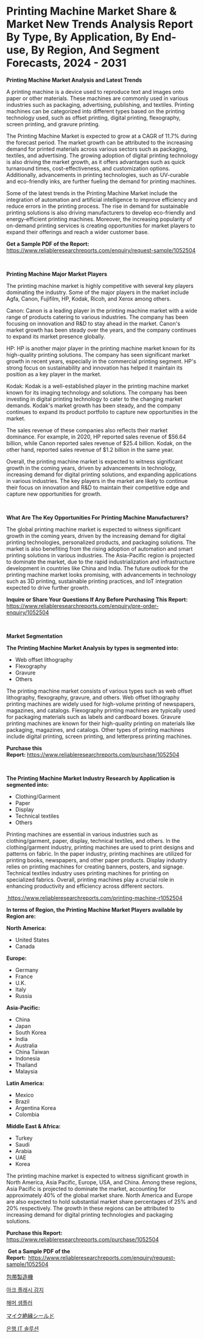 <p><h1>Printing Machine Market Share & Market New Trends Analysis Report By Type, By Application, By End-use, By Region, And Segment Forecasts, 2024 - 2031</h1></p><p><strong>Printing Machine Market Analysis and Latest Trends</strong></p>
<p><p>A printing machine is a device used to reproduce text and images onto paper or other materials. These machines are commonly used in various industries such as packaging, advertising, publishing, and textiles. Printing machines can be categorized into different types based on the printing technology used, such as offset printing, digital printing, flexography, screen printing, and gravure printing.</p><p>The Printing Machine Market is expected to grow at a CAGR of 11.7% during the forecast period. The market growth can be attributed to the increasing demand for printed materials across various sectors such as packaging, textiles, and advertising. The growing adoption of digital printing technology is also driving the market growth, as it offers advantages such as quick turnaround times, cost-effectiveness, and customization options. Additionally, advancements in printing technologies, such as UV-curable and eco-friendly inks, are further fueling the demand for printing machines.</p><p>Some of the latest trends in the Printing Machine Market include the integration of automation and artificial intelligence to improve efficiency and reduce errors in the printing process. The rise in demand for sustainable printing solutions is also driving manufacturers to develop eco-friendly and energy-efficient printing machines. Moreover, the increasing popularity of on-demand printing services is creating opportunities for market players to expand their offerings and reach a wider customer base.</p></p>
<p><strong>Get a Sample PDF of the Report:&nbsp;</strong> <a href="https://www.reliableresearchreports.com/enquiry/request-sample/1052504">https://www.reliableresearchreports.com/enquiry/request-sample/1052504</a></p>
<p>&nbsp;</p>
<p><strong>Printing Machine Major Market Players</strong></p>
<p><p>The printing machine market is highly competitive with several key players dominating the industry. Some of the major players in the market include Agfa, Canon, Fujifilm, HP, Kodak, Ricoh, and Xerox among others.</p><p>Canon: Canon is a leading player in the printing machine market with a wide range of products catering to various industries. The company has been focusing on innovation and R&D to stay ahead in the market. Canon's market growth has been steady over the years, and the company continues to expand its market presence globally.</p><p>HP: HP is another major player in the printing machine market known for its high-quality printing solutions. The company has seen significant market growth in recent years, especially in the commercial printing segment. HP's strong focus on sustainability and innovation has helped it maintain its position as a key player in the market.</p><p>Kodak: Kodak is a well-established player in the printing machine market known for its imaging technology and solutions. The company has been investing in digital printing technology to cater to the changing market demands. Kodak's market growth has been steady, and the company continues to expand its product portfolio to capture new opportunities in the market.</p><p>The sales revenue of these companies also reflects their market dominance. For example, in 2020, HP reported sales revenue of $56.64 billion, while Canon reported sales revenue of $25.4 billion. Kodak, on the other hand, reported sales revenue of $1.2 billion in the same year.</p><p>Overall, the printing machine market is expected to witness significant growth in the coming years, driven by advancements in technology, increasing demand for digital printing solutions, and expanding applications in various industries. The key players in the market are likely to continue their focus on innovation and R&D to maintain their competitive edge and capture new opportunities for growth.</p></p>
<p>&nbsp;</p>
<p><strong>What Are The Key Opportunities For Printing Machine Manufacturers?</strong></p>
<p><p>The global printing machine market is expected to witness significant growth in the coming years, driven by the increasing demand for digital printing technologies, personalized products, and packaging solutions. The market is also benefiting from the rising adoption of automation and smart printing solutions in various industries. The Asia-Pacific region is projected to dominate the market, due to the rapid industrialization and infrastructure development in countries like China and India. The future outlook for the printing machine market looks promising, with advancements in technology such as 3D printing, sustainable printing practices, and IoT integration expected to drive further growth.</p></p>
<p><strong>Inquire or Share Your Questions If Any Before Purchasing This Report:</strong> <a href="https://www.reliableresearchreports.com/enquiry/pre-order-enquiry/1052504">https://www.reliableresearchreports.com/enquiry/pre-order-enquiry/1052504</a></p>
<p>&nbsp;</p>
<p><strong>Market Segmentation</strong></p>
<p><strong>The Printing Machine Market Analysis by types is segmented into:</strong></p>
<p><ul><li>Web offset lithography</li><li>Flexography</li><li>Gravure</li><li>Others</li></ul></p>
<p><p>The printing machine market consists of various types such as web offset lithography, flexography, gravure, and others. Web offset lithography printing machines are widely used for high-volume printing of newspapers, magazines, and catalogs. Flexography printing machines are typically used for packaging materials such as labels and cardboard boxes. Gravure printing machines are known for their high-quality printing on materials like packaging, magazines, and catalogs. Other types of printing machines include digital printing, screen printing, and letterpress printing machines.</p></p>
<p><strong>Purchase this Report:&nbsp;</strong><a href="https://www.reliableresearchreports.com/purchase/1052504">https://www.reliableresearchreports.com/purchase/1052504</a></p>
<p>&nbsp;</p>
<p><strong>The Printing Machine Market Industry Research by Application is segmented into:</strong></p>
<p><ul><li>Clothing/Garment</li><li>Paper</li><li>Display</li><li>Technical textiles</li><li>Others</li></ul></p>
<p><p>Printing machines are essential in various industries such as clothing/garment, paper, display, technical textiles, and others. In the clothing/garment industry, printing machines are used to print designs and patterns on fabric. In the paper industry, printing machines are utilized for printing books, newspapers, and other paper products. Display industry relies on printing machines for creating banners, posters, and signage. Technical textiles industry uses printing machines for printing on specialized fabrics. Overall, printing machines play a crucial role in enhancing productivity and efficiency across different sectors.</p></p>
<p><a href="https://www.reliableresearchreports.com/printing-machine-r1052504">&nbsp;https://www.reliableresearchreports.com/printing-machine-r1052504</a></p>
<p><strong>In terms of Region, the Printing Machine Market Players available by Region are:</strong></p>
<p>
    <p> <strong> North America: </strong>
        <ul>
            <li>United States</li>
            <li>Canada</li>
        </ul>
        </p> 
    <p> <strong> Europe: </strong>
        <ul>
            <li>Germany</li>
            <li>France</li>
            <li>U.K.</li>
            <li>Italy</li>
            <li>Russia</li>
        </ul>
        </p> 
    <p> <strong> Asia-Pacific: </strong>
        <ul>
            <li>China</li>
            <li>Japan</li>
            <li>South Korea</li>
            <li>India</li>
            <li>Australia</li>
            <li>China Taiwan</li>
            <li>Indonesia</li>
            <li>Thailand</li>
            <li>Malaysia</li>
        </ul>
        </p> 
    <p> <strong> Latin America: </strong>
        <ul>
            <li>Mexico</li>
            <li>Brazil</li>
            <li>Argentina Korea</li>
            <li>Colombia</li>
        </ul>
        </p> 
    <p> <strong> Middle East & Africa: </strong>
        <ul>
            <li>Turkey</li>
            <li>Saudi</li>
            <li>Arabia</li>
            <li>UAE</li>
            <li>Korea</li>
        </ul>
    </p>
    </p>
<p><p>The printing machine market is expected to witness significant growth in North America, Asia Pacific, Europe, USA, and China. Among these regions, Asia Pacific is projected to dominate the market, accounting for approximately 40% of the global market share. North America and Europe are also expected to hold substantial market share percentages of 25% and 20% respectively. The growth in these regions can be attributed to increasing demand for digital printing technologies and packaging solutions.</p></p>
<p><strong>Purchase this Report: </strong><a href="https://www.reliableresearchreports.com/purchase/1052504">https://www.reliableresearchreports.com/purchase/1052504</a></p>
<p>&nbsp;<strong>Get a Sample PDF of the Report:&nbsp;&nbsp;</strong><a href="https://www.reliableresearchreports.com/enquiry/request-sample/1052504">https://www.reliableresearchreports.com/enquiry/request-sample/1052504</a></p>
<p><strong></strong></p>
<p><p><a href="https://github.com/avbqbctihcbe2/Market-Research-Report-List-1/blob/main/736165832344.md">包帯製造機</a></p><p><a href="https://medium.com/@tammyholmes1955/%EC%95%84%ED%81%AC-%ED%94%8C%EB%9E%98%EC%8B%9C-%EA%B0%90%EC%A7%80-%EC%8B%9C%EC%9E%A5-%EB%8F%99%ED%96%A5-%EB%B0%8F-%EC%8B%9C%EC%9E%A5-%EB%B6%84%EC%84%9D%EC%9D%80-2024-2031%EB%85%84%EA%B9%8C%EC%A7%80-%EC%98%88%EC%B8%A1%EB%90%A9%EB%8B%88%EB%8B%A4-3e6a3184b21b">아크 플래시 감지</a></p><p><a href="https://github.com/hzumrdvas204296/Market-Research-Report-List-1/blob/main/199443329502.md">해머 샘플러</a></p><p><a href="https://github.com/luffiazaza/Market-Research-Report-List-1/blob/main/319951932345.md">マイク絶縁シールド</a></p><p><a href="https://medium.com/@munchkin678568/%EC%9D%80%ED%96%89-it-%EC%86%94%EB%A3%A8%EC%85%98-%EC%8B%9C%EC%9E%A5-%EA%B7%9C%EB%AA%A8-%EB%B0%8F-%EC%8B%9C%EC%9E%A5-%EB%8F%99%ED%96%A5-%EC%B4%9D-%EC%82%B0%EC%97%85-%EA%B0%9C%EC%9A%94-2024%EB%85%84%EB%B6%80%ED%84%B0-2031%EB%85%84%EA%B9%8C%EC%A7%80-dca90ade5563">은행 IT 솔루션</a></p></p>